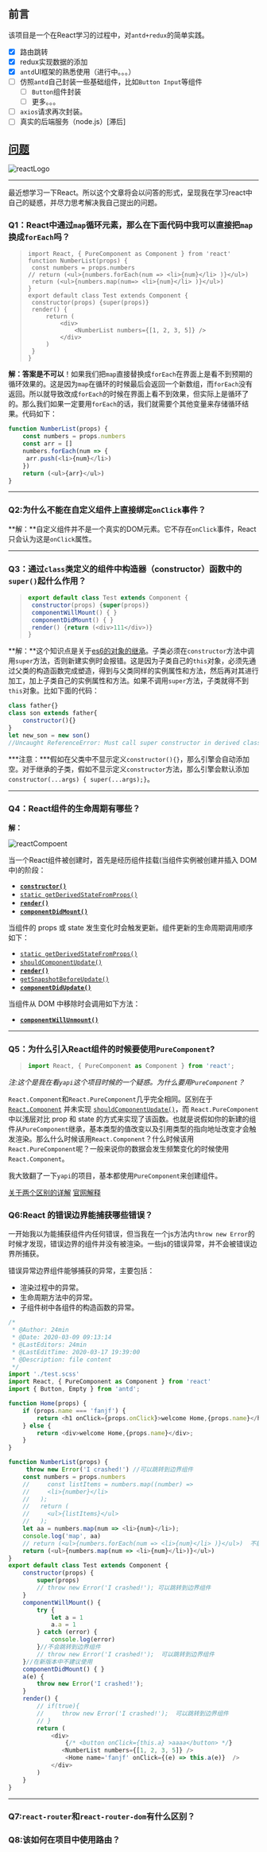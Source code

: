 <!--
 * @Author: 24min
 * @Date: 2020-04-08 07:16:42
 * @LastEditors: 24min
 * @LastEditTime: 2020-04-09 19:16:09
 * @Description: file content
 -->
## 前言

该项目是一个在React学习的过程中，对`antd+redux`的简单实践。

- [x] 路由跳转
- [x] redux实现数据的添加
- [x] `antd`UI框架的熟悉使用（进行中。。。）
- [ ] 仿照`antd`自己封装一些基础组件，比如`Button Input`等组件
  - [ ] `Button`组件封装
  - [ ] 更多。。。
- [ ] `axios`请求再次封装。
- [ ] 真实的后端服务（node.js）[滞后]

## 

## [问题](https://github.com/24min/Document/blob/master/vue/learnReact.md)

![reactLogo](../../../24min/Document/images/reactLogo.png)



------

​       最近想学习一下React。所以这个文章将会以问答的形式，呈现我在学习react中自己的疑惑，并尽力思考解决我自己提出的问题。

### Q1：React中通过`map`循环元素，那么在下面代码中我可以直接把`map`换成`forEach`吗？

> ```react
> import React, { PureComponent as Component } from 'react'
> function NumberList(props) {
>  const numbers = props.numbers
> // return (<ul>{numbers.forEach(num => <li>{num}</li> )}</ul>)  
>  return (<ul>{numbers.map(num=> <li>{num}</li> )}</ul>)
> }
> export default class Test extends Component {
>  constructor(props) {super(props)}
>  render() {
>      return (
>          <div>
>              <NumberList numbers={[1, 2, 3, 5]} />
>          </div>
>      )
>  }
> }
> ```
>
> 

**解：**答案是**不可以**！如果我们把`map`直接替换成`forEach`在界面上是看不到预期的循环效果的。这是因为`map`在循环的时候最后会返回一个新数组，而`forEach`没有返回。所以就导致改成`forEach`的时候在界面上看不到效果，但实际上是循环了的。那么我们如果一定要用`forEach`的话，我们就需要个其他变量来存储循环结果。代码如下：

```js
function NumberList(props) {
    const numbers = props.numbers
    const arr = []
    numbers.forEach(num => {
     arr.push(<li>{num}</li>)   
    })
    return (<ul>{arr}</ul>)   
}
```

------

### Q2:为什么不能在自定义组件上直接绑定`onClick`事件？

**解：**自定义组件并不是一个真实的DOM元素。它不存在`onClick`事件，React只会认为这是`onClick`属性。

------

### Q3：通过`class`类定义的组件中构造器（constructor）函数中的`super()`起什么作用？

> ```js
> export default class Test extends Component {
>  constructor(props) {super(props)}
>  componentWillMount() { }
>  componentDidMount() { }
>  render() {return (<div>111</div>)}
> }
> ```
>
> 

**解：**这个知识点是关于[es6的对象的继承](https://es6.ruanyifeng.com/#docs/class-extends)。子类必须在`constructor`方法中调用`super`方法，否则新建实例时会报错。这是因为子类自己的`this`对象，必须先通过父类的构造函数完成塑造，得到与父类同样的实例属性和方法，然后再对其进行加工，加上子类自己的实例属性和方法。如果不调用`super`方法，子类就得不到`this`对象。比如下面的代码：

```js
class father{}
class son extends father{
    constructor(){}
}
let new_son = new son()  
//Uncaught ReferenceError: Must call super constructor in derived class before accessing 'this' or returning from derived constructor

```

***注意：***假如在父类中不显示定义`constructor(){}`，那么引擎会自动添加空。对于继承的子类，假如不显示定义`constructor`方法，那么引擎会默认添加` constructor(...args) { super(...args);}`。

------

### Q4：React组件的生命周期有哪些？

**解：**

![reactCompoent](../../../24min/Document/images/reactCompoent.png)

当一个React组件被创建时，首先是经历组件挂载(当组件实例被创建并插入 DOM 中)的阶段：

- [**`constructor()`**](https://zh-hans.reactjs.org/docs/react-component.html#constructor)
- [`static getDerivedStateFromProps()`](https://zh-hans.reactjs.org/docs/react-component.html#static-getderivedstatefromprops)
- [**`render()`**](https://zh-hans.reactjs.org/docs/react-component.html#render)
- [**`componentDidMount()`**](https://zh-hans.reactjs.org/docs/react-component.html#componentdidmount)

当组件的 props 或 state 发生变化时会触发更新。组件更新的生命周期调用顺序如下：

- [`static getDerivedStateFromProps()`](https://zh-hans.reactjs.org/docs/react-component.html#static-getderivedstatefromprops)
- [`shouldComponentUpdate()`](https://zh-hans.reactjs.org/docs/react-component.html#shouldcomponentupdate)
- [**`render()`**](https://zh-hans.reactjs.org/docs/react-component.html#render)
- [`getSnapshotBeforeUpdate()`](https://zh-hans.reactjs.org/docs/react-component.html#getsnapshotbeforeupdate)
- [**`componentDidUpdate()`**](https://zh-hans.reactjs.org/docs/react-component.html#componentdidupdate)

当组件从 DOM 中移除时会调用如下方法：

- [**`componentWillUnmount()`**](https://zh-hans.reactjs.org/docs/react-component.html#componentwillunmount)

------

### Q5：为什么引入React组件的时候要使用`PureComponent`?

> ```js
> import React, { PureComponent as Component } from 'react';
> ```

*注:这个是我在看`yapi`这个项目时候的一个疑惑。为什么要用`PureComponent`？*

`React.Component`和`React.PureComponent`几乎完全相同。区别在于 [`React.Component`](https://zh-hans.reactjs.org/docs/react-api.html#reactcomponent) 并未实现 [`shouldComponentUpdate()`](https://zh-hans.reactjs.org/docs/react-component.html#shouldcomponentupdate)，而 `React.PureComponent` 中以浅层对比 prop 和 state 的方式来实现了该函数。也就是说假如你的新建的组件从`PureComponent`继承，基本类型的值改变以及引用类型的指向地址改变才会触发渲染。那么什么时候该用`React.Component`？什么时候该用`React.PureComponent`呢？一般来说你的数据会发生频繁变化的时候使用`React.Component`。

我大致翻了一下`yapi`的项目，基本都使用`PureComponent`来创建组件。

[关于两个区别的详解](https://juejin.im/post/5b614d9bf265da0fa759e84b)  [官网解释](https://zh-hans.reactjs.org/docs/react-api.html)

### Q6:React 的错误边界能捕获哪些错误？

​       一开始我以为能捕获组件内任何错误，但当我在一个js方法内`throw new Error`的时候才发现，错误边界的组件并没有被渲染。一些js的错误异常，并不会被错误边界所捕获。

 错误异常边界组件能够捕获的异常，主要包括：

- 渲染过程中的异常。
- 生命周期方法中的异常。
- 子组件树中各组件的构造函数的异常。

```js
/*
 * @Author: 24min
 * @Date: 2020-03-09 09:13:14
 * @LastEditors: 24min
 * @LastEditTime: 2020-03-17 19:39:00
 * @Description: file content
 */
import './test.scss'
import React, { PureComponent as Component } from 'react'
import { Button, Empty } from 'antd';

function Home(props) {
    if (props.name === 'fanjf') {
        return <h1 onClick={props.onClick}>welcome Home,{props.name}</h1>;
    } else {
        return <div>welcome Home,{props.name}</div>;
    }
}

function NumberList(props) {
     throw new Error('I crashed!') //可以跳转到边界组件
    const numbers = props.numbers
    //     const listItems = numbers.map((number) =>
    //     <li>{number}</li>
    //   );
    //   return (
    //     <ul>{listItems}</ul>
    //   );
    let aa = numbers.map(num => <li>{num}</li>);
    console.log('map', aa)
    // return (<ul>{numbers.forEach(num => <li>{num}</li> )}</ul>)  不能用foreach 因为foreach没有返回值 不能这么写
    return (<ul>{numbers.map(num => <li>{num}</li>)}</ul>)
}
export default class Test extends Component {
    constructor(props) {
        super(props)
        // throw new Error('I crashed!'); 可以跳转到边界组件
    }
    componentWillMount() {
        try {
            let a = 1
            a.a = 1
        } catch (error) {
            console.log(error)
        }//不会跳转到边界组件
        // throw new Error('I crashed!');  可以跳转到边界组件
    }//在新版本中不建议使用
    componentDidMount() { }
    a(e) {
        throw new Error('I crashed!');
    }
    render() {
        // if(true){
        //     throw new Error('I crashed!');  可以跳转到边界组件
        // }
        return (
            <div>
                {/* <button onClick={this.a} >aaaa</button> */}
               <NumberList numbers={[1, 2, 3, 5]} />
                <Home name='fanjf' onClick={(e) => this.a(e)}  />
            </div>
        )
    }
}

```



------

### Q7:`react-router`和`react-router-dom`有什么区别？

### Q8:该如何在项目中使用路由？





